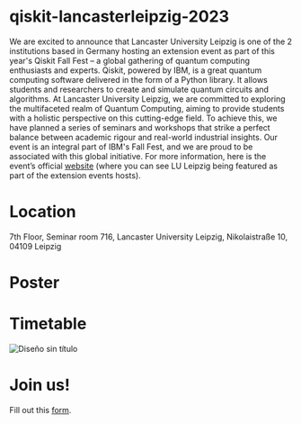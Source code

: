 # qiskit-lancasterleipzig-2023

We are excited to announce that Lancaster University Leipzig is one of the 2 institutions based in Germany hosting an extension event as part of this year's Qiskit Fall Fest – a global gathering of quantum computing enthusiasts and experts. Qiskit, powered by IBM, is a great quantum computing software delivered in the form of a Python library. It allows students and researchers to create and simulate quantum circuits and algorithms. At Lancaster University Leipzig, we are committed to exploring the multifaceted realm of Quantum Computing, aiming to provide students with a holistic perspective on this cutting-edge field. To achieve this, we have planned a series of seminars and workshops that strike a perfect balance between academic rigour and real-world industrial insights. Our event is an integral part of IBM's Fall Fest, and we are proud to be associated with this global initiative. For more information, here is the event’s official [website](https://qiskit.org/events/fall-fest) (where you can see LU Leipzig being featured as part of the extension events hosts).

# Location

7th Floor, Seminar room 716, Lancaster University Leipzig, Nikolaistraße 10, 04109 Leipzig

# Poster

# Timetable

![Diseño sin título](https://github.com/RedHatParichay/qiskit-lancasterleipzig-2023/assets/115642529/0ad49e27-2cff-488b-95d3-9a8cb93f60d4)

# Join us!

Fill out this [form](https://forms.office.com/Pages/ResponsePage.aspx?id=Ec2bnHqXnE6poLxzQJAWSsvXxfttPlhOpCSlHvwwSIRUMUNHVE43QVk1Nkg3M0RYRUpKRFpWWDFFTC4u).




